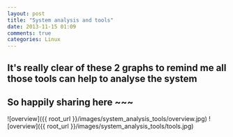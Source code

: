 ```yaml
---
layout: post
title: "System analysis and tools"
date: 2013-11-15 01:09
comments: true
categories: Linux 
---
```

## It's really clear of these 2 graphs to remind me all those tools can help to analyse the system

## So happily sharing here ~~~

![overview]({{ root_url }}/images/system_analysis_tools/overview.jpg)
![overview]({{ root_url }}/images/system_analysis_tools/tools.jpg)
